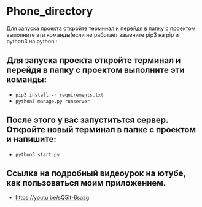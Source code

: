 # Phone_directory
Для запуска проекта откройте терминал  и перейдя в папку с проектом выполните эти команды(если не работает замените
pip3 на pip и python3 на python   :
## Для запуска проекта откройте терминал  и перейдя в папку с проектом выполните эти команды:
- `pip3 install -r requirements.txt`
- `python3 manage.py runserver`
## После этого у вас запуститьтся сервер. Откройте новый терминал в папке с проектом и напишите:
- `python3 start.py`
## Ссылка на подробный видеоурок на ютубе, как пользоваться моим приложением.
- https://youtu.be/sQ5It-6sazg
